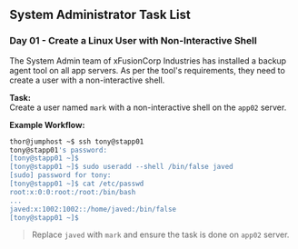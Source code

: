 
## **System Administrator Task List**

### **Day 01 - Create a Linux User with Non-Interactive Shell**

The System Admin team of xFusionCorp Industries has installed a backup agent tool on all app servers. As per the tool's requirements, they need to create a user with a non-interactive shell.

**Task:**  
Create a user named `mark` with a non-interactive shell on the `app02` server.

**Example Workflow:**

```bash
thor@jumphost ~$ ssh tony@stapp01
tony@stapp01's password:
[tony@stapp01 ~]$
[tony@stapp01 ~]$ sudo useradd --shell /bin/false javed
[sudo] password for tony:
[tony@stapp01 ~]$ cat /etc/passwd
root:x:0:0:root:/root:/bin/bash
...
javed:x:1002:1002::/home/javed:/bin/false
[tony@stapp01 ~]$
```

> Replace `javed` with `mark` and ensure the task is done on `app02` server.
